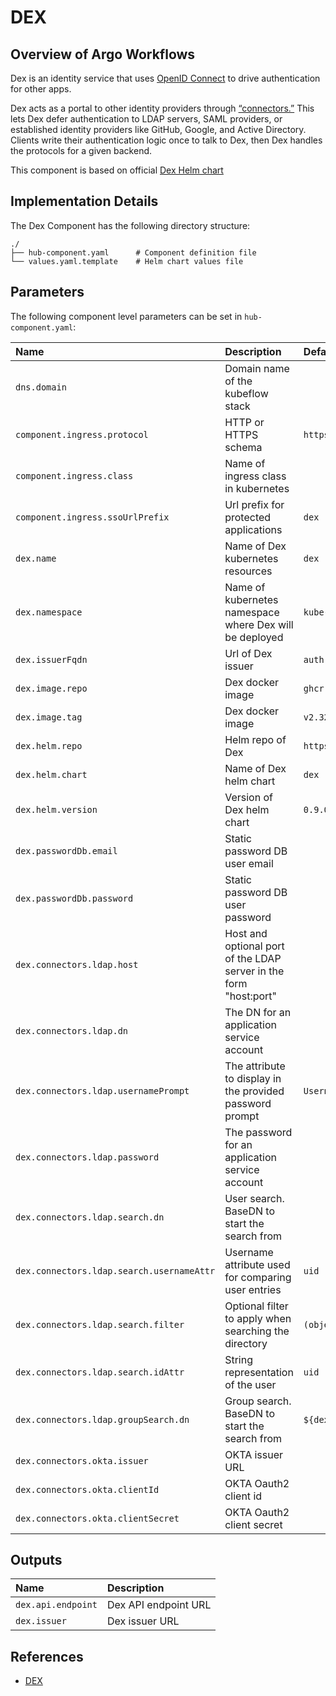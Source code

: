 # DEX

## Overview of Argo Workflows

Dex is an identity service that uses [OpenID Connect](https://openid.net/connect/) to drive authentication for other apps.

Dex acts as a portal to other identity providers through [“connectors.”](https://dexidp.io/docs/connectors/) This lets Dex defer authentication to LDAP servers, SAML providers, or established identity providers like GitHub, Google, and Active Directory. Clients write their authentication logic once to talk to Dex, then Dex handles the protocols for a given backend.

This component is based on official [Dex Helm chart](https://github.com/dexidp/helm-charts)

## Implementation Details

The Dex Component has the following directory structure:

```text
./
├── hub-component.yaml      # Component definition file
└── values.yaml.template    # Helm chart values file
```

## Parameters

The following component level parameters can be set in `hub-component.yaml`:

| Name | Description | Default Value |
| :--- | :---        | :---          |
| `dns.domain` | Domain name of the kubeflow stack | |
| `component.ingress.protocol` | HTTP or HTTPS schema | `https` |
| `component.ingress.class` | Name of ingress class in kubernetes | |
| `component.ingress.ssoUrlPrefix` | Url prefix for protected applications | `dex` |
| `dex.name` | Name of Dex kubernetes resources | `dex` |
| `dex.namespace` | Name of kubernetes namespace where Dex will be deployed | `kube-system` |
| `dex.issuerFqdn` | Url of Dex issuer | `auth.${dns.domain}` |
| `dex.image.repo` | Dex docker image | `ghcr.io/dexidp/dex` |
| `dex.image.tag` | Dex docker image | `v2.32.0` |
| `dex.helm.repo` | Helm repo of Dex | `https://charts.dexidp.io` |
| `dex.helm.chart` | Name of Dex helm chart | `dex` |
| `dex.helm.version` | Version of Dex helm chart | `0.9.0` |
| `dex.passwordDb.email` | Static password DB user email | |
| `dex.passwordDb.password` | Static password DB user password | |
| `dex.connectors.ldap.host` | Host and optional port of the LDAP server in the form "host:port" | |
| `dex.connectors.ldap.dn` | The DN for an application service account | |
| `dex.connectors.ldap.usernamePrompt` | The attribute to display in the provided password prompt | `Username` |
| `dex.connectors.ldap.password` | The password for an application service account | |
| `dex.connectors.ldap.search.dn` | User search. BaseDN to start the search from | |
| `dex.connectors.ldap.search.usernameAttr` | Username attribute used for comparing user entries | `uid` |
| `dex.connectors.ldap.search.filter` | Optional filter to apply when searching the directory | `(objectClass=user)` |
| `dex.connectors.ldap.search.idAttr` | String representation of the user | `uid` |
| `dex.connectors.ldap.groupSearch.dn` | Group search. BaseDN to start the search from | `${dex.ldap.search.dn}` |
| `dex.connectors.okta.issuer` | OKTA issuer URL | |
| `dex.connectors.okta.clientId` | OKTA Oauth2 client id | |
| `dex.connectors.okta.clientSecret` | OKTA Oauth2 client secret | |

## Outputs

| Name | Description |
| :--- | :---        |
| `dex.api.endpoint` | Dex API endpoint URL |
| `dex.issuer` | Dex issuer URL |

## References

* [DEX](https://dexidp.io/)
